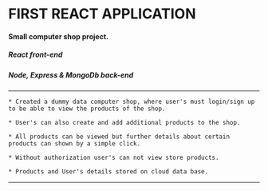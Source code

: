 # FIRST REACT APPLICATION

#### Small computer shop project.

##### React front-end

##### Node, Express & MongoDb back-end


---
    * Created a dummy data computer shop, where user's must login/sign up to be able to view the products of the shop.

    * User's can also create and add additional products to the shop.

    * All products can be viewed but further details about certain products can shown by a simple click.

    * Without authorization user's can not view store products.

    * Products and User's details stored on cloud data base.
---


